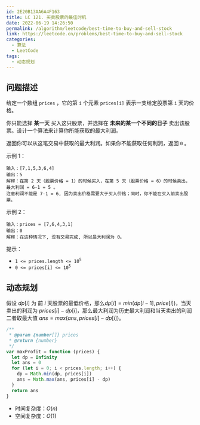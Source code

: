 ```yaml
---
id: 2E20B13AA6A4F163
title: LC 121. 买卖股票的最佳时机
date: 2022-06-19 14:26:50
permalink: /algorithm/leetcode/best-time-to-buy-and-sell-stock
link: https://leetcode.cn/problems/best-time-to-buy-and-sell-stock
categories:
  - 算法
  - LeetCode
tags:
  - 动态规划
---
```


<Level :type='1'/>

## 问题描述

给定一个数组 `prices` ，它的第 `i` 个元素 `prices[i]` 表示一支给定股票第 `i` 天的价格。

你只能选择 **某一天** 买入这只股票，并选择在 **未来的某一个不同的日子** 卖出该股票。设计一个算法来计算你所能获取的最大利润。

返回你可以从这笔交易中获取的最大利润。如果你不能获取任何利润，返回 `0` 。

示例 1：

```text
输入：[7,1,5,3,6,4]
输出：5
解释：在第 2 天（股票价格 = 1）的时候买入，在第 5 天（股票价格 = 6）的时候卖出，最大利润 = 6-1 = 5 。
注意利润不能是 7-1 = 6, 因为卖出价格需要大于买入价格；同时，你不能在买入前卖出股票。
```

示例 2：

```text
输入：prices = [7,6,4,3,1]
输出：0
解释：在这种情况下, 没有交易完成, 所以最大利润为 0。
```

提示：

- <code>1 <= prices.length <= 10<sup>5</sup></code>
- <code>0 <= prices[i] <= 10<sup>5</sup></code>

## 动态规划

假设 $dp[i]$ 为 前 $i$ 天股票的最低价格，那么$dp[i] = min(dp[i-1],price[i])$，当天卖出的利润为 $prices[i] - dp[i]$，那么最大利润为历史最大利润和当天卖出的利润二者取最大值 $ans = max(ans, prices[i] - dp[i])$。

```javascript
/**
 * @param {number[]} prices
 * @return {number}
 */
var maxProfit = function (prices) {
  let dp = Infinity
  let ans = 0
  for (let i = 0; i < prices.length; i++) {
    dp = Math.min(dp, prices[i])
    ans = Math.max(ans, prices[i] - dp)
  }
  return ans
}
```

- 时间复杂度：$O(n)$
- 空间复杂度：$O(1)$

